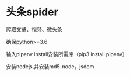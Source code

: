 # 头条spider
爬取文章、视频、微头条

确保python>=3.6

输入pipenv install安装所需库（pip3 install pipenv）

安装nodejs,并安装md5-node，jsdom
